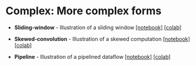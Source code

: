 # Complex:  More complex forms

- **Sliding-window** - Illustration of a sliding window
[\[notebook\]](./sliding-window.ipynb)
[\[colab\]](https://colab.research.google.com/github/Fibertree-Project/fibertree-notebooks/blob/master/notebooks/complex/sliding-window.ipynb)

- **Skewed-convolution** - Illustration of a skewed computation
[\[notebook\]](./skewed-convolution.ipynb)
[\[colab\]](https://colab.research.google.com/github/Fibertree-Project/fibertree-notebooks/blob/master/notebooks/complex/skewed-convolution.ipynb)

- **Pipeline** - Illustration of a pipelined dataflow
[\[notebook\]](./pipeline.ipynb)
[\[colab\]](https://colab.research.google.com/github/Fibertree-Project/fibertree-notebooks/blob/master/notebooks/complex/pipeline.ipynb)
